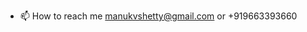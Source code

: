 - 📫 How to reach me manukvshetty@gmail.com or +919663393660

<!---
manvantar/manvantar is a ✨ special ✨ repository because its `README.md` (this file) appears on your GitHub profile.
You can click the Preview link to take a look at your changes.
--->
